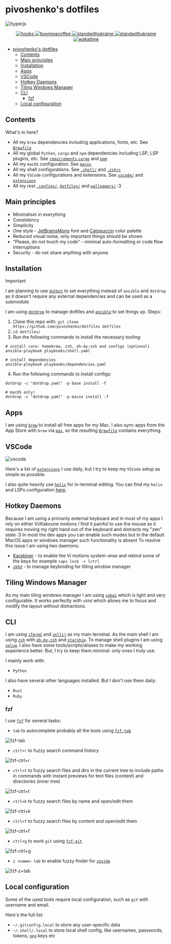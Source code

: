 # pivoshenko's dotfiles

![hyperjs](https://raw.githubusercontent.com/pivoshenko/dotfiles/master/docs/assets/hyperjs.png)

<p align="center">
    <a href="https://github.com/pivoshenko/dotfiles/blob/main/.pre-commit-config.yaml">
        <img alt="hooks" src="https://img.shields.io/badge/pre--commit-enabled-brightgreen?logo=pre-commit">
    </a>
    <a href="https://www.buymeacoffee.com/pivoshenko" target="_blank">
        <img alt="buymeacoffee" src="https://img.shields.io/badge/buy_me_-a_coffee-ff6964?logo=buymeacoffee">
    </a>
    <a href="https://stand-with-ukraine.pp.ua/">
        <img alt="standwithukraine" src="https://img.shields.io/badge/Support-Ukraine-FFD500?style=flat&labelColor=005BBB">
    </a>
    <a href="https://stand-with-ukraine.pp.ua">
        <img alt="standwithukraine" src="https://img.shields.io/badge/made_in-Ukraine-ffd700.svg?labelColor=0057b7">
    </a>
    <a href="https://wakatime.com/badge/user/9862508c-0a86-427a-929c-46186f2d191a/project/24b39197-a8f6-4f01-80d7-3b47449a9d04">
        <img alt="wakatime" src="https://wakatime.com/badge/user/9862508c-0a86-427a-929c-46186f2d191a/project/24b39197-a8f6-4f01-80d7-3b47449a9d04.svg">
    </a>
</p>

- [pivoshenko's dotfiles](#pivoshenkos-dotfiles)
  - [Contents](#contents)
  - [Main principles](#main-principles)
  - [Installation](#installation)
  - [Apps](#apps)
  - [VSCode](#vscode)
  - [Hotkey Daemons](#hotkey-daemons)
  - [Tiling Windows Manager](#tiling-windows-manager)
  - [CLI](#cli)
    - [fzf](#fzf)
  - [Local configuration](#local-configuration)

## Contents

What's in here?

- All my `brew` dependencies including applications, fonts, etc. See [`Brewfile`](https://github.com/pivoshenko/dotfiles/blob/main/dependencies/Brewfile)
- All my global `Python`, `cargo` and `npm` dependencies including LSP, LSP plugins, etc. See [`requirements`](https://github.com/pivoshenko/dotfiles/blob/main/dependencies/requirements.txt),[`cargo`](https://github.com/pivoshenko/dotfiles/blob/main/dependencies/cargo.txt) and [`npm`](https://github.com/pivoshenko/dotfiles/blob/main/dependencies/npm.txt)
- All my `macOS` configuration. See [`macos`](https://github.com/pivoshenko/dotfiles/blob/main/macos/settings.sh)
- All my shell configurations. See [`.shell/`](https://github.com/pivoshenko/dotfiles/blob/main/shell) and [`.zshrc`](https://github.com/pivoshenko/dotfiles/tree/main/dotfiles/.zshrc)
- All my `VSCode` configurations and extensions. See [`vscode/`](https://github.com/pivoshenko/dotfiles/tree/main/dotfiles/vscode) and [`extensions`](https://github.com/pivoshenko/dotfiles/blob/main/dependencies/Brewfile#L221-L223)
- All my rest [`.configs/`](https://github.com/pivoshenko/dotfiles/tree/main/dotfiles/.config), [`dotfiles/`](https://github.com/pivoshenko/dotfiles/tree/main/dotfiles) and [`wallpapers/`](https://github.com/pivoshenko/dotfiles/tree/main/wallpapers) :3

## Main principles

- Minimalism in everything
- Consistency
- Simplicity
- One style - [JetBrainsMono](https://www.jetbrains.com/lp/mono) font and [Catppuccin](https://github.com/catppuccin/catppuccin) color palette
- Reduced visual noise, only important things should be shown
- "Please, do not touch my code" - minimal auto-formatting or code flow interruptions
- Security - do not share anything with anyone

## Installation

> [!IMPORTANT]
> I am planning to use [`dotbot`](https://github.com/anishathalye/dotbot) to set everything instead of `ansible` and `dotdrop` as it doesn't require any external dependencies and can be used as a submodule

I am using [`dotdrop`](https://github.com/deadc0de6/dotdrop) to manage dotfiles and [`ansible`](https://github.com/ansible/ansible) to set things up. Steps:

1. Clone this repo with: `git clone https://github.com/pivoshenko/dotfiles dotfiles`
2. `cd dotfiles/`
3. Run the following commands to install the necessary tooling:

```shell
# install core: homebrew, zsh, oh-my-zsh and configs (optional)
ansible-playbook playbooks/shell.yaml

# install dependencies
ansible-playbook playbooks/dependencies.yaml
```

4. Run the following commands to install configs:

```shell
dotdrop -c "dotdrop.yaml" -p base install -f

# macOS only!
dotdrop -c "dotdrop.yaml" -p macos install -f
```

## Apps

I am using [`brew`](https://brew.sh) to install all free apps for my Mac.
I also sync apps from the App Store with `brew` via [`mas`](https://formulae.brew.sh/formula/mas), so the resulting [`Brewfile`](https://github.com/pivoshenko/dotfiles/blob/main/dependencies/Brewfile) contains everything.

## VSCode

![vscode](https://raw.githubusercontent.com/pivoshenko/dotfiles/master/docs/assets/vscode.png)

Here's a list of [`extensions`](https://github.com/pivoshenko/dotfiles/blob/main/dependencies/Brewfile#L221-L223) I use daily, but I try to keep my `VSCode` setup as simple as possible.

I also quite heavily use [`helix`](https://github.com/helix-editor/helix) for in-terminal editing. You can find my `helix` and LSPs configuration [here](dotfiles/.config/helix).

## Hotkey Daemons

Because I am using a primarily external keyboard and in most of my apps I rely on either Vi/Kakoune motions I find it painful to use the mouse as it requires moving my right hand out of the keyboard and distracts my "zen" state :3 In most the dev apps you can enable such modes but in the default MacOS apps or windows manager such functionality is absent
To resolve this issue I am using two daemons:

- [Karabiner](https://karabiner-elements.pqrs.org) - to enable the Vi motions system-wise and rebind some of the keys for example `caps lock -> lctrl`
- [`skhd`](https://github.com/koekeishiya/skhd) - to manage keybinding for tilling window manager

## Tiling Windows Manager

As my main tiling windows manager I am using [`yabai`](https://github.com/koekeishiya/yabai) which is light and very configurable.
It works perfectly with `skhd` which allows me to focus and modify the layout without distractions.

## CLI

I am using [`iTerm2`](https://github.com/gnachman/iTerm2) and [`zellij`](https://github.com/zellij-org/zellij) as my main terminal.
As the main shell I am using [`zsh`](https://www.zsh.org) with [`oh-my-zsh`](https://github.com/ohmyzsh/ohmyzsh) and [`starship`](https://github.com/starship/starship). To manage shell plugins I am using [`zplug`](https://github.com/zplug/zplug).
I also have some tools/scripts/aliases to make my working experience better.
But, I try to keep them minimal: only ones I truly use.

I mainly work with:

- `Python`

I also have several other languages installed. But I don't use them daily:

- `Rust`
- `Ruby`

### fzf

I use [`fzf`](https://github.com/junegunn/fzf) for several tasks:

- `tab` to autocomplete probably all the tools using [`fzf-tab`](https://github.com/Aloxaf/fzf-tab)

![fzf-tab](https://raw.githubusercontent.com/pivoshenko/dotfiles/master/docs/assets/fzf_tab.png)

- `ctrl+r` to fuzzy search command history

![fzf-ctrl+r](https://raw.githubusercontent.com/pivoshenko/dotfiles/master/docs/assets/fzf_ctrl_r.png)

- `ctrl+t` to fuzzy search files and dirs in the current tree to include paths in commands with instant previews for text files (content) and directories (inner tree)

![fzf-ctrl+t](https://raw.githubusercontent.com/pivoshenko/dotfiles/master/docs/assets/fzf_ctrl_t.png)

- `ctrl+k` to fuzzy search files by name and open/edit them

![fzf-ctrl+k](https://raw.githubusercontent.com/pivoshenko/dotfiles/master/docs/assets/fzf_ctrl_k.png)

- `ctrl+f` to fuzzy search files by content and open/edit them

![fzf-ctrl+f](https://raw.githubusercontent.com/pivoshenko/dotfiles/master/docs/assets/fzf_ctrl_f.png)

- `ctrl+g` to work `git` using [`fzf-git`](https://github.com/junegunn/fzf-git.sh)

![fzf-ctrl+g](https://raw.githubusercontent.com/pivoshenko/dotfiles/master/docs/assets/fzf_ctrl_g.png)

- `z <name> tab` to enable fuzzy finder for [`zoxide`](https://github.com/ajeetdsouza/zoxide)

![fzf-z+tab](https://raw.githubusercontent.com/pivoshenko/dotfiles/master/docs/assets/fzf_z_tab.png)

## Local configuration

Some of the used tools require local configuration, such as `git` with username and email.

Here's the full list:

- `~/.gitconfig.local` to store any user-specific data
- `~/.shell/.local` to store local shell config, like usernames, passwords, tokens, `gpg` keys etc
